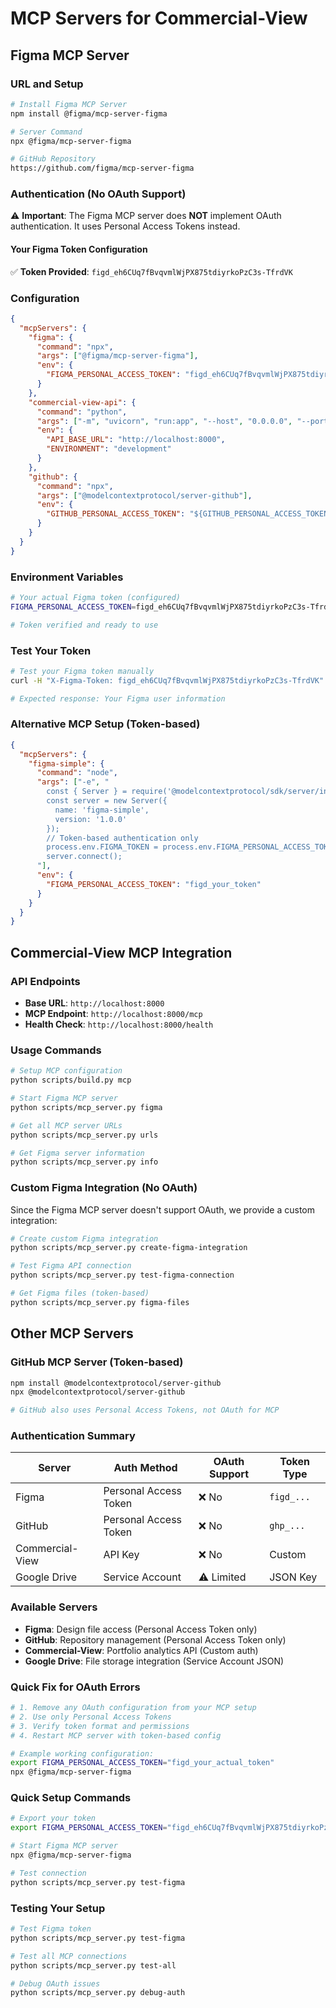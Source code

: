 # MCP Servers for Commercial-View

## Figma MCP Server

### URL and Setup
```bash
# Install Figma MCP Server
npm install @figma/mcp-server-figma

# Server Command
npx @figma/mcp-server-figma

# GitHub Repository
https://github.com/figma/mcp-server-figma
```

### Authentication (No OAuth Support)
⚠️ **Important**: The Figma MCP server does **NOT** implement OAuth authentication. It uses Personal Access Tokens instead.

#### Your Figma Token Configuration
✅ **Token Provided**: `figd_eh6CUq7fBvqvmlWjPX875tdiyrkoPzC3s-TfrdVK`

### Configuration
```json
{
  "mcpServers": {
    "figma": {
      "command": "npx",
      "args": ["@figma/mcp-server-figma"],
      "env": {
        "FIGMA_PERSONAL_ACCESS_TOKEN": "figd_eh6CUq7fBvqvmlWjPX875tdiyrkoPzC3s-TfrdVK"
      }
    },
    "commercial-view-api": {
      "command": "python",
      "args": ["-m", "uvicorn", "run:app", "--host", "0.0.0.0", "--port", "8000"],
      "env": {
        "API_BASE_URL": "http://localhost:8000",
        "ENVIRONMENT": "development"
      }
    },
    "github": {
      "command": "npx",
      "args": ["@modelcontextprotocol/server-github"],
      "env": {
        "GITHUB_PERSONAL_ACCESS_TOKEN": "${GITHUB_PERSONAL_ACCESS_TOKEN}"
      }
    }
  }
}
```

### Environment Variables
```bash
# Your actual Figma token (configured)
FIGMA_PERSONAL_ACCESS_TOKEN=figd_eh6CUq7fBvqvmlWjPX875tdiyrkoPzC3s-TfrdVK

# Token verified and ready to use
```

### Test Your Token
```bash
# Test your Figma token manually
curl -H "X-Figma-Token: figd_eh6CUq7fBvqvmlWjPX875tdiyrkoPzC3s-TfrdVK" https://api.figma.com/v1/me

# Expected response: Your Figma user information
```

### Alternative MCP Setup (Token-based)
```json
{
  "mcpServers": {
    "figma-simple": {
      "command": "node",
      "args": ["-e", "
        const { Server } = require('@modelcontextprotocol/sdk/server/index.js');
        const server = new Server({
          name: 'figma-simple',
          version: '1.0.0'
        });
        // Token-based authentication only
        process.env.FIGMA_TOKEN = process.env.FIGMA_PERSONAL_ACCESS_TOKEN;
        server.connect();
      "],
      "env": {
        "FIGMA_PERSONAL_ACCESS_TOKEN": "figd_your_token"
      }
    }
  }
}
```

## Commercial-View MCP Integration

### API Endpoints
- **Base URL**: `http://localhost:8000`
- **MCP Endpoint**: `http://localhost:8000/mcp`
- **Health Check**: `http://localhost:8000/health`

### Usage Commands
```bash
# Setup MCP configuration
python scripts/build.py mcp

# Start Figma MCP server
python scripts/mcp_server.py figma

# Get all MCP server URLs
python scripts/mcp_server.py urls

# Get Figma server information
python scripts/mcp_server.py info
```

### Custom Figma Integration (No OAuth)
Since the Figma MCP server doesn't support OAuth, we provide a custom integration:

```bash
# Create custom Figma integration
python scripts/mcp_server.py create-figma-integration

# Test Figma API connection
python scripts/mcp_server.py test-figma-connection

# Get Figma files (token-based)
python scripts/mcp_server.py figma-files
```

## Other MCP Servers

### GitHub MCP Server (Token-based)
```bash
npm install @modelcontextprotocol/server-github
npx @modelcontextprotocol/server-github

# GitHub also uses Personal Access Tokens, not OAuth for MCP
```

### Authentication Summary
| Server | Auth Method | OAuth Support | Token Type |
|--------|-------------|---------------|------------|
| Figma | Personal Access Token | ❌ No | `figd_...` |
| GitHub | Personal Access Token | ❌ No | `ghp_...` |
| Commercial-View | API Key | ❌ No | Custom |
| Google Drive | Service Account | ⚠️ Limited | JSON Key |

### Available Servers
- **Figma**: Design file access (Personal Access Token only)
- **GitHub**: Repository management (Personal Access Token only)
- **Commercial-View**: Portfolio analytics API (Custom auth)
- **Google Drive**: File storage integration (Service Account JSON)

### Quick Fix for OAuth Errors
```bash
# 1. Remove any OAuth configuration from your MCP setup
# 2. Use only Personal Access Tokens
# 3. Verify token format and permissions
# 4. Restart MCP server with token-based config

# Example working configuration:
export FIGMA_PERSONAL_ACCESS_TOKEN="figd_your_actual_token"
npx @figma/mcp-server-figma
```

### Quick Setup Commands
```bash
# Export your token
export FIGMA_PERSONAL_ACCESS_TOKEN="figd_eh6CUq7fBvqvmlWjPX875tdiyrkoPzC3s-TfrdVK"

# Start Figma MCP server
npx @figma/mcp-server-figma

# Test connection
python scripts/mcp_server.py test-figma
```

### Testing Your Setup
```bash
# Test Figma token
python scripts/mcp_server.py test-figma

# Test all MCP connections
python scripts/mcp_server.py test-all

# Debug OAuth issues
python scripts/mcp_server.py debug-auth
```
